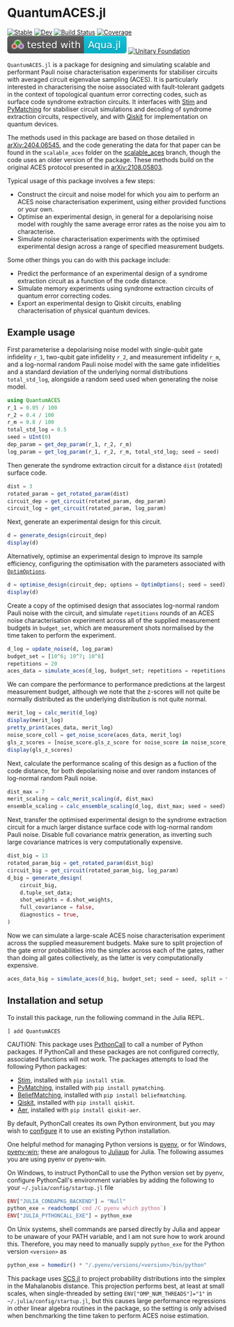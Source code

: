 # QuantumACES.jl

[![Stable](https://img.shields.io/badge/docs-stable-blue.svg)](https://evanhockings.github.io/QuantumACES.jl/stable/)
[![Dev](https://img.shields.io/badge/docs-dev-blue.svg)](https://evanhockings.github.io/QuantumACES.jl/dev/)
[![Build Status](https://github.com/evanhockings/QuantumACES.jl/actions/workflows/CI.yml/badge.svg?branch=main)](https://github.com/evanhockings/QuantumACES.jl/actions/workflows/CI.yml?query=branch%3Amain)
[![Coverage](https://codecov.io/gh/evanhockings/QuantumACES.jl/branch/main/graph/badge.svg)](https://codecov.io/gh/evanhockings/QuantumACES.jl)
[![Aqua QA](https://raw.githubusercontent.com/JuliaTesting/Aqua.jl/master/badge.svg)](https://github.com/JuliaTesting/Aqua.jl)
[![Unitary Foundation](https://img.shields.io/badge/Supported%20By-Unitary%20Foundation-FFFF00.svg)](https://unitary.foundation)

`QuantumACES.jl` is a package for designing and simulating scalable and performant Pauli noise characterisation experiments for stabiliser circuits with averaged circuit eigenvalue sampling (ACES).
It is particularly interested in characterising the noise associated with fault-tolerant gadgets in the context of topological quantum error correcting codes, such as surface code syndrome extraction circuits.
It interfaces with [Stim](https://github.com/quantumlib/Stim) and [PyMatching](https://github.com/oscarhiggott/PyMatching) for stabiliser circuit simulations and decoding of syndrome extraction circuits, respectively, and with [Qiskit](https://github.com/Qiskit/qiskit) for implementation on quantum devices.

The methods used in this package are based on those detailed in [arXiv:2404.06545](https://arxiv.org/abs/2404.06545), and the code generating the data for that paper can be found in the `scalable_aces` folder on the [scalable_aces](https://github.com/evanhockings/QuantumACES.jl/tree/scalable_aces) branch, though the code uses an older version of the package.
These methods build on the original ACES protocol presented in [arXiv:2108.05803](https://arxiv.org/abs/2108.05803).

Typical usage of this package involves a few steps:

  - Construct the circuit and noise model for which you aim to perform an ACES noise characterisation experiment, using either provided functions or your own.
  - Optimise an experimental design, in general for a depolarising noise model with roughly the same average error rates as the noise you aim to characterise.
  - Simulate noise characterisation experiments with the optimised experimental design across a range of specified measurement budgets.

Some other things you can do with this package include:

  - Predict the performance of an experimental design of a syndrome extraction circuit as a function of the code distance.
  - Simulate memory experiments using syndrome extraction circuits of quantum error correcting codes.
  - Export an experimental design to Qiskit circuits, enabling characterisation of physical quantum devices.

## Example usage

First parameterise a depolarising noise model with single-qubit gate infidelity `r_1`, two-qubit gate infidelity `r_2`, and measurement infidelity `r_m`, and a log-normal random Pauli noise model with the same gate infidelities and a standard deviation of the underlying normal distributions `total_std_log`, alongside a random seed used when generating the noise model.

```julia
using QuantumACES
r_1 = 0.05 / 100
r_2 = 0.4 / 100
r_m = 0.8 / 100
total_std_log = 0.5
seed = UInt(0)
dep_param = get_dep_param(r_1, r_2, r_m)
log_param = get_log_param(r_1, r_2, r_m, total_std_log; seed = seed)
```

Then generate the syndrome extraction circuit for a distance `dist` (rotated) surface code.

```julia
dist = 3
rotated_param = get_rotated_param(dist)
circuit_dep = get_circuit(rotated_param, dep_param)
circuit_log = get_circuit(rotated_param, log_param)
```

Next, generate an experimental design for this circuit.

```julia
d = generate_design(circuit_dep)
display(d)
```

Alternatively, optimise an experimental design to improve its sample efficiency, configuring the optimisation with the parameters associated with [`OptimOptions`](@ref).

```julia
d = optimise_design(circuit_dep; options = OptimOptions(; seed = seed))
display(d)
```

Create a copy of the optimised design that associates log-normal random Pauli noise with the circuit, and simulate `repetitions` rounds of an ACES noise characterisation experiment across all of the supplied measurement budgets in `budget_set`, which are measurement shots normalised by the time taken to perform the experiment.

```julia
d_log = update_noise(d, log_param)
budget_set = [10^6; 10^7; 10^8]
repetitions = 20
aces_data = simulate_aces(d_log, budget_set; repetitions = repetitions, seed = seed)
```

We can compare the performance to performance predictions at the largest measurement budget, although we note that the z-scores will not quite be normally distributed as the underlying distribution is not quite normal.

```julia
merit_log = calc_merit(d_log)
display(merit_log)
pretty_print(aces_data, merit_log)
noise_score_coll = get_noise_score(aces_data, merit_log)
gls_z_scores = [noise_score.gls_z_score for noise_score in noise_score_coll]
display(gls_z_scores)
```

Next, calculate the performance scaling of this design as a fuction of the code distance, for both depolarising noise and over random instances of log-normal random Pauli noise.

```julia
dist_max = 7
merit_scaling = calc_merit_scaling(d, dist_max)
ensemble_scaling = calc_ensemble_scaling(d_log, dist_max; seed = seed)
```

Next, transfer the optimised experimental design to the syndrome extraction circuit for a much larger distance surface code with log-normal random Pauli noise.
Disable full covariance matrix generation, as inverting such large covariance matrices is very computationally expensive.

```julia
dist_big = 13
rotated_param_big = get_rotated_param(dist_big)
circuit_big = get_circuit(rotated_param_big, log_param)
d_big = generate_design(
    circuit_big,
    d.tuple_set_data;
    shot_weights = d.shot_weights,
    full_covariance = false,
    diagnostics = true,
)
```

Now we can simulate a large-scale ACES noise characterisation experiment across the supplied measurement budgets.
Make sure to split projection of the gate error probabilities into the simplex across each of the gates, rather than doing all gates collectively, as the latter is very computationally expensive.

```julia
aces_data_big = simulate_aces(d_big, budget_set; seed = seed, split = true)
```

## Installation and setup

To install this package, run the following command in the Julia REPL.

```
] add QuantumACES
```

CAUTION: This package uses [PythonCall](https://github.com/JuliaPy/PythonCall.jl) to call a number of Python packages.
If PythonCall and these packages are not configured correctly, associated functions will not work.
The packages attempts to load the following Python packages:

  - [Stim](https://github.com/quantumlib/Stim), installed with `pip install stim`.
  - [PyMatching](https://github.com/oscarhiggott/PyMatching), installed with `pip install pymatching`.
  - [BeliefMatching](https://github.com/oscarhiggott/BeliefMatching), installed with `pip install beliefmatching`.
  - [Qiskit](https://github.com/Qiskit/qiskit), installed with `pip install qiskit`.
  - [Aer](https://github.com/Qiskit/qiskit-aer), installed with `pip install qiskit-aer`.

By default, PythonCall creates its own Python environment, but you may wish to [configure](https://juliapy.github.io/PythonCall.jl/stable/pythoncall/#pythoncall-config) it to use an existing Python installation.

One helpful method for managing Python versions is [pyenv](https://github.com/pyenv/pyenv), or for Windows, [pyenv-win](https://github.com/pyenv-win/pyenv-win); these are analogous to [Juliaup](https://github.com/JuliaLang/juliaup) for Julia.
The following assumes you are using pyenv or pyenv-win.

On Windows, to instruct PythonCall to use the Python version set by pyenv, configure PythonCall's environment variables by adding the following to your `~/.julia/config/startup.jl` file

```julia
ENV["JULIA_CONDAPKG_BACKEND"] = "Null"
python_exe = readchomp(`cmd /C pyenv which python`)
ENV["JULIA_PYTHONCALL_EXE"] = python_exe
```

On Unix systems, shell commands are parsed directly by Julia and appear to be unaware of your PATH variable, and I am not sure how to work around this.
Therefore, you may need to manually supply `python_exe` for the Python version `<version>` as

```julia
python_exe = homedir() * "/.pyenv/versions/<version>/bin/python"
```

This package uses [SCS.jl](https://github.com/jump-dev/SCS.jl) to project probability distributions into the simplex in the Mahalanobis distance.
This projection performs best, at least at small scales, when single-threaded by setting `ENV["OMP_NUM_THREADS"]="1"` in `~/.julia/config/startup.jl`, but this causes large performance regressions in other linear algebra routines in the package, so the setting is only advised when benchmarking the time taken to perform ACES noise estimation.
